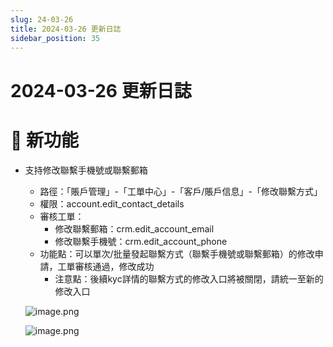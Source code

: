 ```yaml
---
slug: 24-03-26
title: 2024-03-26 更新日誌
sidebar_position: 35
---
```



# 2024-03-26 更新日誌


# 🎉 新功能

- 支持修改聯繫手機號或聯繫郵箱
    - 路徑：「賬戶管理」-「工單中心」-「客戶/賬戶信息」-「修改聯繫方式」
    - 權限：account.edit_contact_details
    - 審核工單：
        - 修改聯繫郵箱：crm.edit_account_email
        - 修改聯繫手機號：crm.edit_account_phone
    - 功能點：可以單次/批量發起聯繫方式（聯繫手機號或聯繫郵箱）的修改申請，工單審核通過，修改成功
        - 注意點：後續kyc詳情的聯繫方式的修改入口將被關閉，請統一至新的修改入口

    ![image.png](/assets/8629a42e666c219ce66bb21b3886045b.png)


    ![image.png](/assets/d49fd3f19420d2c7227bd5010a7d7c6e.png)

